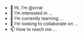 - 👋 Hi, I’m @orral
- 👀 I’m interested in ...
- 🌱 I’m currently learning ...
- 💞️ I’m looking to collaborate on ...
- 📫 How to reach me ...

<!---
orral/orral is a ✨ special ✨ repository because its `README.md` (this file) appears on your GitHub profile.
You can click the Preview link to take a look at your changes.
--->
